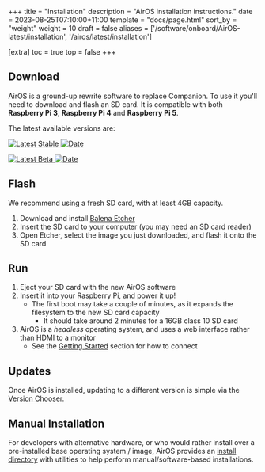 +++
title = "Installation"
description = "AirOS installation instructions."
date = 2023-08-25T07:10:00+11:00
template = "docs/page.html"
sort_by = "weight"
weight = 10
draft = false
aliases = ['/software/onboard/AirOS-latest/installation', '/airos/latest/installation']

[extra]
toc = true
top = false
+++
## Download

AirOS is a ground-up rewrite software to replace Companion. To use it you'll need to download and flash an SD card.
It is compatible with both **Raspberry Pi 3**, **Raspberry Pi 4** and **Raspberry Pi 5**.

The latest available versions are:

[![Latest Stable](https://img.shields.io/github/v/release/airdroperua/airos.svg?label=Latest%20Stable)
![Date](https://img.shields.io/github/release-date/airdroperua/airos?label=Date)](https://github.com/airdroperua/airos/releases/latest/download/AirOS-raspberry.zip)

[![Latest Beta](https://img.shields.io/github/v/tag/airdroperua/airos.svg?label=Latest%20Beta)
![Date](https://img.shields.io/github/release-date-pre/airdroperua/airos?label=Date)](https://github.com/airdroperua/AirOS/releases)

## Flash

We recommend using a fresh SD card, with at least 4GB capacity.

1. Download and install [Balena Etcher](https://www.balena.io/etcher/)
1. Insert the SD card to your computer (you may need an SD card reader)
1. Open Etcher, select the image you just downloaded, and flash it onto the SD card

## Run

1. Eject your SD card with the new AirOS software
1. Insert it into your Raspberry Pi, and power it up!
   - The first boot may take a couple of minutes, as it expands the filesystem to the new SD card capacity
      - It should take around 2 minutes for a 16GB class 10 SD card
1. AirOS is a _headless_ operating system, and uses a web interface rather than HDMI to a monitor
   - See the [Getting Started](../getting-started/) section for how to connect


## Updates

Once AirOS is installed, updating to a different version is simple via the [Version Chooser](../advanced/#airos-version).

## Manual Installation

For developers with alternative hardware, or who would rather install over a pre-installed base operating system / image, AirOS provides an [install directory](https://github.com/airdroperua/AirOS/tree/master/install) with utilities to help perform manual/software-based installations.

